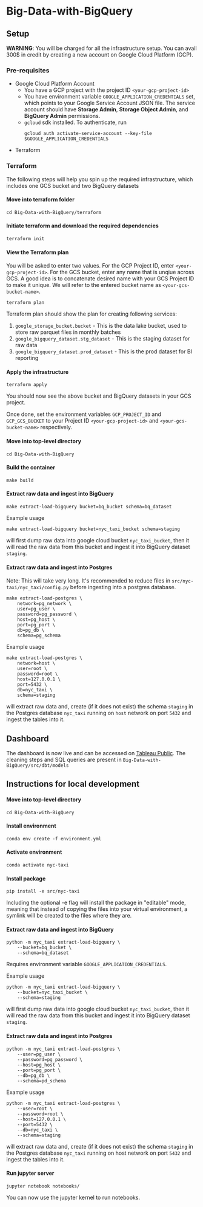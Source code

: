 # Big-Data-with-BigQuery

## Setup

**WARNING**: You will be charged for all the infrastructure setup. You can avail 300$ in credit by creating a new account on Google Cloud Platform (GCP).

### Pre-requisites

- Google Cloud Platform Account
    - You have a GCP project with the project ID `<your-gcp-project-id>`
    - You have environment variable `GOOGLE_APPLICATION_CREDENTIALS` set, which points to your Google Service Account JSON file. The service account should have **Storage Admin**, **Storage Object Admin**, and **BigQuery Admin** permissions.
    - `gcloud` sdk installed. To authenticate, run
        ```
        gcloud auth activate-service-account --key-file $GOOGLE_APPLICATION_CREDENTIALS

        ```
- Terraform

### Terraform

The following steps will help you spin up the required infrastructure, which includes one GCS bucket and two BigQuery datasets

#### Move into terraform folder
```
cd Big-Data-with-BigQuery/terraform

```

#### Initiate terraform and download the required dependencies
```
terraform init

```

#### View the Terraform plan

You will be asked to enter two values. For the GCP Project ID, enter `<your-gcp-project-id>`. For the GCS bucket, enter any name that is unqiue across GCS. A good idea is to concatenate desired name with your GCS Project ID to make it unique. We will refer to the entered bucket name as `<your-gcs-bucket-name>`.


```
terraform plan

```

Terraform plan should show the plan for creating following services:

1. `google_storage_bucket.bucket` - This is the data lake bucket, used to store raw parquet files in monthly batches
2. `google_bigquery_dataset.stg_dataset` - This is the staging dataset for raw data
3. `google_bigquery_dataset.prod_dataset` - This is the prod dataset for BI reporting

#### Apply the infrastructure
```
terraform apply
```

You should now see the above bucket and BigQuery datasets in your GCS project.

Once done, set the environment variables `GCP_PROJECT_ID` and `GCP_GCS_BUCKET` to your Project ID `<your-gcp-project-id>` and `<your-gcs-bucket-name>` respectively.

#### Move into top-level directory
```
cd Big-Data-with-BigQuery

```

#### Build the container
```
make build

```

#### Extract raw data and ingest into BigQuery
```
make extract-load-bigquery bucket=bq_bucket schema=bq_dataset

```

Example usage
```
make extract-load-bigquery bucket=nyc_taxi_bucket schema=staging

```
will first dump raw data into google cloud bucket `nyc_taxi_bucket`, then it will read the raw data from this bucket and ingest it into BigQuery dataset `staging`.

#### Extract raw data and ingest into Postgres

Note: This will take very long. It's recommended to reduce files in `src/nyc-taxi/nyc_taxi/config.py` before ingesting into a postgres database.

```
make extract-load-postgres \
    network=pg_network \
    user=pg_user \
    password=pg_password \
    host=pg_host \
    port=pg_port \
    db=pg_db \
    schema=pg_schema

```

Example usage
```
make extract-load-postgres \
    network=host \
    user=root \
    password=root \
    host=127.0.0.1 \
    port=5432 \
    db=nyc_taxi \
    schema=staging

```
will extract raw data and, create (if it does not exist) the schema `staging` in the Postgres database `nyc_taxi` running on `host` network on port `5432` and ingest the tables into it.

## Dashboard

The dashboard is now live and can be accessed on [Tableau Public](https://public.tableau.com/views/NYCTaxiDashboard_16740928210530/Dashboard?:language=en-US&:display_count=n&:origin=viz_share_link). The cleaning steps and SQL queries are present in `Big-Data-with-BigQuery/src/dbt/models`

## Instructions for local development

#### Move into top-level directory
```
cd Big-Data-with-BigQuery

```

#### Install environment
```
conda env create -f environment.yml

```

#### Activate environment
```
conda activate nyc-taxi

```

#### Install package
```
pip install -e src/nyc-taxi

```

Including the optional -e flag will install the package in "editable" mode, meaning that instead of copying the files into your virtual environment, a symlink will be created to the files where they are.

#### Extract raw data and ingest into BigQuery
```
python -m nyc_taxi extract-load-bigquery \
    --bucket=bq_bucket \
    --schema=bq_dataset

```

Requires environment variable `GOOGLE_APPLICATION_CREDENTIALS`.

Example usage
```
python -m nyc_taxi extract-load-bigquery \
    --bucket=nyc_taxi_bucket \
    --schema=staging

```
will first dump raw data into google cloud bucket `nyc_taxi_bucket`, then it will read the raw data from this bucket and ingest it into BigQuery dataset `staging`.

#### Extract raw data and ingest into Postgres
```
python -m nyc_taxi extract-load-postgres \
    --user=pg_user \
    --password=pg_password \
    --host=pg_host \
    --port=pg_port \
    --db=pg_db \
    --schema=pd_schema

```

Example usage
```
python -m nyc_taxi extract-load-postgres \
    --user=root \
    --password=root \
    --host=127.0.0.1 \
    --port=5432 \
    --db=nyc_taxi \
    --schema=staging

```
will extract raw data and, create (if it does not exist) the schema `staging` in the Postgres database `nyc_taxi` running on host network on port `5432` and ingest the tables into it.

#### Run jupyter server
```
jupyter notebook notebooks/

```

You can now use the jupyter kernel to run notebooks.
